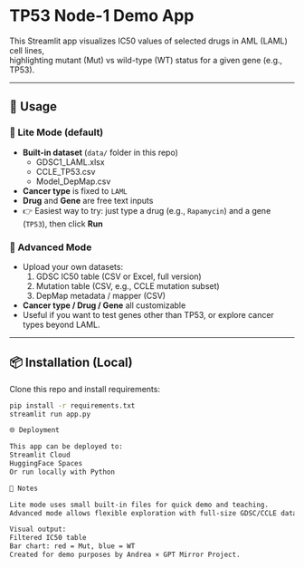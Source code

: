 # TP53 Node-1 Demo App

This Streamlit app visualizes IC50 values of selected drugs in AML (LAML) cell lines,  
highlighting mutant (Mut) vs wild-type (WT) status for a given gene (e.g., TP53).

---

## 🚀 Usage

### 🔹 Lite Mode (default)
- **Built-in dataset** (`data/` folder in this repo)
  - GDSC1_LAML.xlsx
  - CCLE_TP53.csv
  - Model_DepMap.csv
- **Cancer type** is fixed to `LAML`
- **Drug** and **Gene** are free text inputs
- 👉 Easiest way to try: just type a drug (e.g., `Rapamycin`) and a gene (`TP53`), then click **Run**

### 🔹 Advanced Mode
- Upload your own datasets:
  1. GDSC IC50 table (CSV or Excel, full version)
  2. Mutation table (CSV, e.g., CCLE mutation subset)
  3. DepMap metadata / mapper (CSV)
- **Cancer type / Drug / Gene** all customizable
- Useful if you want to test genes other than TP53, or explore cancer types beyond LAML.

---

## 📦 Installation (Local)

Clone this repo and install requirements:

```bash
pip install -r requirements.txt
streamlit run app.py

🌐 Deployment

This app can be deployed to:
Streamlit Cloud
HuggingFace Spaces
Or run locally with Python

📝 Notes

Lite mode uses small built-in files for quick demo and teaching.
Advanced mode allows flexible exploration with full-size GDSC/CCLE datasets.

Visual output:
Filtered IC50 table
Bar chart: red = Mut, blue = WT
Created for demo purposes by Andrea × GPT Mirror Project.
